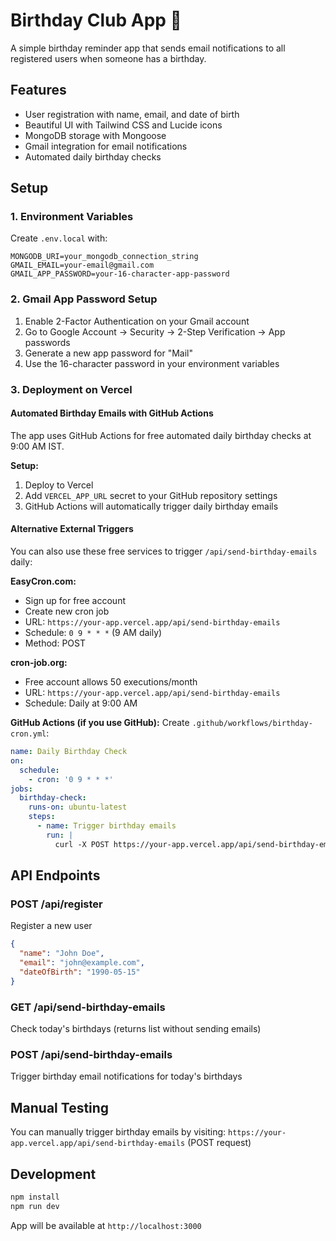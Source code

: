 # Birthday Club App 🎂

A simple birthday reminder app that sends email notifications to all registered users when someone has a birthday.

## Features
- User registration with name, email, and date of birth
- Beautiful UI with Tailwind CSS and Lucide icons
- MongoDB storage with Mongoose
- Gmail integration for email notifications
- Automated daily birthday checks

## Setup

### 1. Environment Variables
Create `.env.local` with:
```
MONGODB_URI=your_mongodb_connection_string
GMAIL_EMAIL=your-email@gmail.com
GMAIL_APP_PASSWORD=your-16-character-app-password
```

### 2. Gmail App Password Setup
1. Enable 2-Factor Authentication on your Gmail account
2. Go to Google Account → Security → 2-Step Verification → App passwords
3. Generate a new app password for "Mail"
4. Use the 16-character password in your environment variables

### 3. Deployment on Vercel

#### Automated Birthday Emails with GitHub Actions
The app uses GitHub Actions for free automated daily birthday checks at 9:00 AM IST.

**Setup:**
1. Deploy to Vercel
2. Add `VERCEL_APP_URL` secret to your GitHub repository settings
3. GitHub Actions will automatically trigger daily birthday emails

#### Alternative External Triggers
You can also use these free services to trigger `/api/send-birthday-emails` daily:

**EasyCron.com:**
- Sign up for free account
- Create new cron job
- URL: `https://your-app.vercel.app/api/send-birthday-emails`
- Schedule: `0 9 * * *` (9 AM daily)
- Method: POST

**cron-job.org:**
- Free account allows 50 executions/month
- URL: `https://your-app.vercel.app/api/send-birthday-emails`
- Schedule: Daily at 9:00 AM

**GitHub Actions (if you use GitHub):**
Create `.github/workflows/birthday-cron.yml`:
```yaml
name: Daily Birthday Check
on:
  schedule:
    - cron: '0 9 * * *'
jobs:
  birthday-check:
    runs-on: ubuntu-latest
    steps:
      - name: Trigger birthday emails
        run: |
          curl -X POST https://your-app.vercel.app/api/send-birthday-emails
```

## API Endpoints

### POST /api/register
Register a new user
```json
{
  "name": "John Doe",
  "email": "john@example.com",
  "dateOfBirth": "1990-05-15"
}
```

### GET /api/send-birthday-emails
Check today's birthdays (returns list without sending emails)

### POST /api/send-birthday-emails
Trigger birthday email notifications for today's birthdays

## Manual Testing
You can manually trigger birthday emails by visiting:
`https://your-app.vercel.app/api/send-birthday-emails` (POST request)

## Development
```bash
npm install
npm run dev
```

App will be available at `http://localhost:3000`
